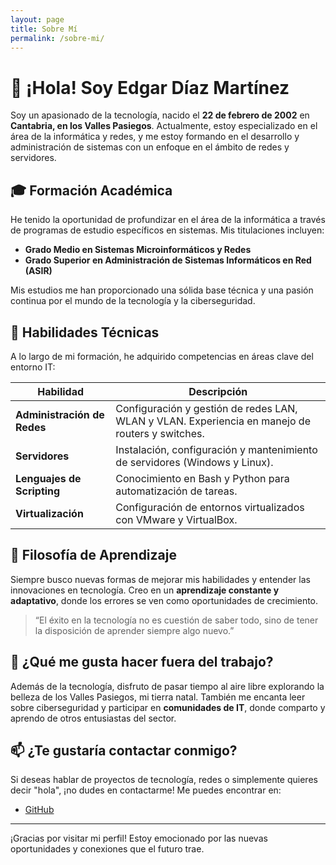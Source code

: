 ```yaml
---
layout: page
title: Sobre Mí
permalink: /sobre-mi/
---
```


# 👋 ¡Hola! Soy **Edgar Díaz Martínez**

Soy un apasionado de la tecnología, nacido el **22 de febrero de 2002** en **Cantabria, en los Valles Pasiegos**. Actualmente, estoy especializado en el área de la informática y redes, y me estoy formando en el desarrollo y administración de sistemas con un enfoque en el ámbito de redes y servidores. 

## 🎓 Formación Académica

He tenido la oportunidad de profundizar en el área de la informática a través de programas de estudio específicos en sistemas. Mis titulaciones incluyen:

- **Grado Medio en Sistemas Microinformáticos y Redes**  
- **Grado Superior en Administración de Sistemas Informáticos en Red (ASIR)**  

Mis estudios me han proporcionado una sólida base técnica y una pasión continua por el mundo de la tecnología y la ciberseguridad.

## 💼 Habilidades Técnicas

A lo largo de mi formación, he adquirido competencias en áreas clave del entorno IT:

| Habilidad                 | Descripción                                                                                        |
|---------------------------|----------------------------------------------------------------------------------------------------|
| **Administración de Redes** | Configuración y gestión de redes LAN, WLAN y VLAN. Experiencia en manejo de routers y switches. |
| **Servidores**            | Instalación, configuración y mantenimiento de servidores (Windows y Linux).                       |
| **Lenguajes de Scripting**| Conocimiento en Bash y Python para automatización de tareas.                                      |
| **Virtualización**        | Configuración de entornos virtualizados con VMware y VirtualBox.                                  |

## 🧠 Filosofía de Aprendizaje

Siempre busco nuevas formas de mejorar mis habilidades y entender las innovaciones en tecnología. Creo en un **aprendizaje constante y adaptativo**, donde los errores se ven como oportunidades de crecimiento. 

> “El éxito en la tecnología no es cuestión de saber todo, sino de tener la disposición de aprender siempre algo nuevo.”

## 🌱 ¿Qué me gusta hacer fuera del trabajo?

Además de la tecnología, disfruto de pasar tiempo al aire libre explorando la belleza de los Valles Pasiegos, mi tierra natal. También me encanta leer sobre ciberseguridad y participar en **comunidades de IT**, donde comparto y aprendo de otros entusiastas del sector.

## 📫 ¿Te gustaría contactar conmigo?

Si deseas hablar de proyectos de tecnología, redes o simplemente quieres decir "hola", ¡no dudes en contactarme! Me puedes encontrar en:

- [GitHub](https://github.com/Edgar5422)


---

¡Gracias por visitar mi perfil! Estoy emocionado por las nuevas oportunidades y conexiones que el futuro trae.
